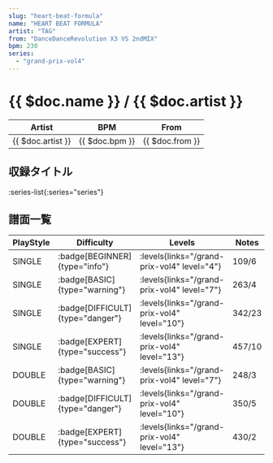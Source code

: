 ```yaml
---
slug: "heart-beat-formula"
name: "HEART BEAT FORMULA"
artist: "TAG"
from: "DanceDanceRevolution X3 VS 2ndMIX"
bpm: 230
series:
  - "grand-prix-vol4"
---
```


# {{ $doc.name }} / {{ $doc.artist }}

|Artist|BPM|From|
|------|---|----|
|{{ $doc.artist }}|{{ $doc.bpm }}|{{ $doc.from }}|

## 収録タイトル

:series-list{:series="series"}

## 譜面一覧

|PlayStyle|Difficulty|Levels|Notes|Movie|
|---------|----------|------|-----|-----|
|SINGLE| :badge[BEGINNER]{type="info"}| :levels{links="/grand-prix-vol4" level="4"}|109/6||
|SINGLE| :badge[BASIC]{type="warning"}| :levels{links="/grand-prix-vol4" level="7"}|263/4||
|SINGLE| :badge[DIFFICULT]{type="danger"}| :levels{links="/grand-prix-vol4" level="10"}|342/23||
|SINGLE| :badge[EXPERT]{type="success"}| :levels{links="/grand-prix-vol4" level="13"}|457/10||
|DOUBLE| :badge[BASIC]{type="warning"}| :levels{links="/grand-prix-vol4" level="7"}|248/3||
|DOUBLE| :badge[DIFFICULT]{type="danger"}| :levels{links="/grand-prix-vol4" level="10"}|350/5||
|DOUBLE| :badge[EXPERT]{type="success"}| :levels{links="/grand-prix-vol4" level="13"}|430/2||
